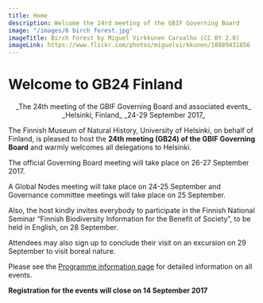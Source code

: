 ```yaml
---
title: Home
description: Welcome the 24rd meeting of the GBIF Governing Board 
image: "/images/6 birch forest.jpg"
imageTitle: Birch Forest by Miguel Virkkunen Carvalho (CC BY 2.0)
imageLink: https://www.flickr.com/photos/miguelvirkkunen/10889431856
---
```


# Welcome to GB24 Finland 

<p align="center">_The 24th meeting of the GBIF Governing Board and associated events_
_Helsinki, Finland_
_24-29 September 2017_</p>

The Finnish Museum of Natural History, University of Helsinki, on behalf of Finland, is pleased to host the **24th meeting (GB24) of the GBIF Governing Board** and warmly welcomes all delegations to Helsinki. 

The official Governing Board meeting will take place on 26-27 September 2017. 

A Global Nodes meeting will take place on 24-25 September and Governance committee meetings will take place on 25 September. 

Also, the host kindly invites everybody to participate in the Finnish National Seminar “Finnish Biodiversity Information for the Benefit of Society”, to be held in English, on 28 September. 

Attendees may also sign up to conclude their visit on an excursion on 29 September to visit boreal nature. 

Please see the [Programme information page](/programme/) for detailed information on all events. 

**Registration for the events will close on 14 September 2017**

